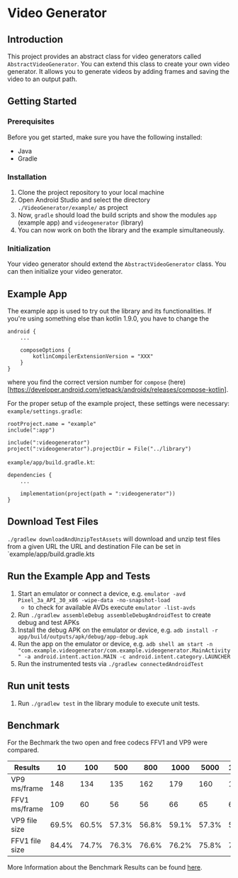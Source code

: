# Video Generator

## Introduction

This project provides an abstract class for video generators called `AbstractVideoGenerator`. You can extend this class
to create your own video generator. It allows you to generate videos by adding frames and saving the video to an output
path.

## Getting Started

### Prerequisites

Before you get started, make sure you have the following installed:

- Java
- Gradle

### Installation

1. Clone the project repository to your local machine
2. Open Android Studio and select the directory `./VideoGenerator/example/` as project
3. Now, `gradle` should load the build scripts and show the modules `app` (example app) and `videogenerator` (library)
4. You can now work on both the library and the example simultaneously.

### Initialization

Your video generator should extend the `AbstractVideoGenerator` class. You can then initialize your video generator.

## Example App

The example app is used to try out the library and its functionalities.
If you're using something else than kotlin 1.9.0, you have to change the 
```
android {
    ...
 
    composeOptions {
        kotlinCompilerExtensionVersion = "XXX"
    }
}
```

where you find the correct version number for `compose` (here)[https://developer.android.com/jetpack/androidx/releases/compose-kotlin].

For the proper setup of the example project, these settings were necessary:
`example/settings.gradle`:
```
rootProject.name = "example"
include(":app")

include(":videogenerator")
project(":videogenerator").projectDir = File("../library")
```

`example/app/build.gradle.kt`:
```
dependencies {
    ...
    
    implementation(project(path = ":videogenerator"))
}
```

## Download Test Files
`./gradlew downloadAndUnzipTestAssets` will download and unzip test files from a given URL
the URL and destination File can be set in `example/app/build.gradle.kts

## Run the Example App and Tests

1. Start an emulator or connect a device, e.g. `emulator -avd Pixel_3a_API_30_x86 -wipe-data -no-snapshot-load`
    - to check for available AVDs execute `emulator -list-avds`
2. Run `./gradlew assembleDebug assembleDebugAndroidTest` to create debug and test APKs
3. Install the debug APK on the emulator or device, e.g. `adb install -r app/build/outputs/apk/debug/app-debug.apk`
4. Run the app on the emulator or device, e.g. `adb shell am start -n "com.example.videogenerator/com.example.videogenerator.MainActivity" -a android.intent.action.MAIN -c android.intent.category.LAUNCHER`
5. Run the instrumented tests via `./gradlew connectedAndroidTest`

## Run unit tests

1. Run `./gradlew test` in the library module to execute unit tests.

## Benchmark

For the Bechmark the two open and free codecs FFV1 and VP9 were compared.

| Results        	| 10    	| 100   	| 500   	| 800   	| 1000  	| 5000  	| 10000 	|
|----------------	|-------	|-------	|-------	|-------	|-------	|-------	|-------	|
| VP9  ms/frame  	| 148   	| 134   	| 135   	| 162   	| 179   	| 160   	| 155   	|
| FFV1 ms/frame  	| 109   	| 60    	| 56    	| 56    	| 66    	| 65    	| 60    	|
| VP9 file size  	| 69.5% 	| 60.5% 	| 57.3% 	| 56.8% 	| 59.1% 	| 57.3% 	| 56.5% 	|
| FFV1 file size 	| 84.4% 	| 74.7% 	| 76.3% 	| 76.6% 	| 76.2% 	| 75.8% 	| 76.2% 	|

More Information about the Benchmark Results can be found [here](benchmarkOutput.txt).
